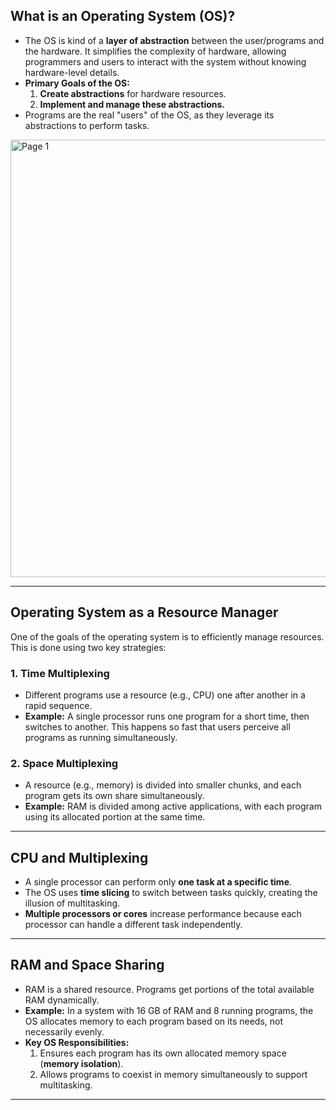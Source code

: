 
## What is an Operating System (OS)?

- The OS is kind of a **layer of abstraction** between the user/programs and the hardware. It simplifies the complexity of hardware, allowing programmers and users to interact with the system without knowing hardware-level details.
- **Primary Goals of the OS:**
  1. **Create abstractions** for hardware resources.
  2. **Implement and manage these abstractions.**
- Programs are the real "users" of the OS, as they leverage its abstractions to perform tasks.

<img width="700" alt="Page 1" src="https://github.com/user-attachments/assets/6e175c9b-2eb2-41db-b89a-579cdc293b3c">

---

## Operating System as a Resource Manager

One of the goals of the operating system is to efficiently manage resources. This is done using two key strategies:

### 1. Time Multiplexing
- Different programs use a resource (e.g., CPU) one after another in a rapid sequence.
- **Example:** A single processor runs one program for a short time, then switches to another. This happens so fast that users perceive all programs as running simultaneously.

### 2. Space Multiplexing
- A resource (e.g., memory) is divided into smaller chunks, and each program gets its own share simultaneously.
- **Example:** RAM is divided among active applications, with each program using its allocated portion at the same time.

---

## CPU and Multiplexing
- A single processor can perform only **one task at a specific time**.
- The OS uses **time slicing** to switch between tasks quickly, creating the illusion of multitasking.
- **Multiple processors or cores** increase performance because each processor can handle a different task independently.

---

## RAM and Space Sharing
- RAM is a shared resource. Programs get portions of the total available RAM dynamically.
- **Example:** In a system with 16 GB of RAM and 8 running programs, the OS allocates memory to each program based on its needs, not necessarily evenly.
- **Key OS Responsibilities:**
  1. Ensures each program has its own allocated memory space (**memory isolation**).
  2. Allows programs to coexist in memory simultaneously to support multitasking.

---
